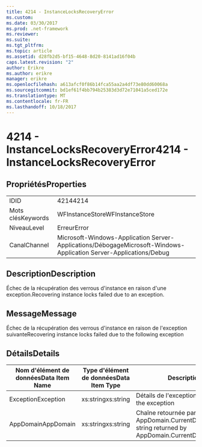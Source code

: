```yaml
---
title: 4214 - InstanceLocksRecoveryError
ms.custom: 
ms.date: 03/30/2017
ms.prod: .net-framework
ms.reviewer: 
ms.suite: 
ms.tgt_pltfrm: 
ms.topic: article
ms.assetid: d28fb2d5-bf15-4648-8d20-8141ad16f04b
caps.latest.revision: "2"
author: Erikre
ms.author: erikre
manager: erikre
ms.openlocfilehash: a613afcf0f86b14fca55aa2a4df73e80dd60068a
ms.sourcegitcommit: bd1ef61f4bb794b25383d3d72e71041a5ced172e
ms.translationtype: MT
ms.contentlocale: fr-FR
ms.lasthandoff: 10/18/2017
---
```

# <a name="4214---instancelocksrecoveryerror"></a><span data-ttu-id="bc438-102">4214 - InstanceLocksRecoveryError</span><span class="sxs-lookup"><span data-stu-id="bc438-102">4214 - InstanceLocksRecoveryError</span></span>
## <a name="properties"></a><span data-ttu-id="bc438-103">Propriétés</span><span class="sxs-lookup"><span data-stu-id="bc438-103">Properties</span></span>  
  
|||  
|-|-|  
|<span data-ttu-id="bc438-104">ID</span><span class="sxs-lookup"><span data-stu-id="bc438-104">ID</span></span>|<span data-ttu-id="bc438-105">4214</span><span class="sxs-lookup"><span data-stu-id="bc438-105">4214</span></span>|  
|<span data-ttu-id="bc438-106">Mots clés</span><span class="sxs-lookup"><span data-stu-id="bc438-106">Keywords</span></span>|<span data-ttu-id="bc438-107">WFInstanceStore</span><span class="sxs-lookup"><span data-stu-id="bc438-107">WFInstanceStore</span></span>|  
|<span data-ttu-id="bc438-108">Niveau</span><span class="sxs-lookup"><span data-stu-id="bc438-108">Level</span></span>|<span data-ttu-id="bc438-109">Erreur</span><span class="sxs-lookup"><span data-stu-id="bc438-109">Error</span></span>|  
|<span data-ttu-id="bc438-110">Canal</span><span class="sxs-lookup"><span data-stu-id="bc438-110">Channel</span></span>|<span data-ttu-id="bc438-111">Microsoft-Windows-Application Server-Applications/Débogage</span><span class="sxs-lookup"><span data-stu-id="bc438-111">Microsoft-Windows-Application Server-Applications/Debug</span></span>|  
  
## <a name="description"></a><span data-ttu-id="bc438-112">Description</span><span class="sxs-lookup"><span data-stu-id="bc438-112">Description</span></span>  
 <span data-ttu-id="bc438-113">Échec de la récupération des verrous d'instance en raison d'une exception.</span><span class="sxs-lookup"><span data-stu-id="bc438-113">Recovering instance locks failed due to an exception.</span></span>  
  
## <a name="message"></a><span data-ttu-id="bc438-114">Message</span><span class="sxs-lookup"><span data-stu-id="bc438-114">Message</span></span>  
 <span data-ttu-id="bc438-115">Échec de la récupération des verrous d'instance en raison de l'exception suivante</span><span class="sxs-lookup"><span data-stu-id="bc438-115">Recovering instance locks failed due to the following exception</span></span>  
  
## <a name="details"></a><span data-ttu-id="bc438-116">Détails</span><span class="sxs-lookup"><span data-stu-id="bc438-116">Details</span></span>  
  
|<span data-ttu-id="bc438-117">Nom d'élément de données</span><span class="sxs-lookup"><span data-stu-id="bc438-117">Data Item Name</span></span>|<span data-ttu-id="bc438-118">Type d'élément de données</span><span class="sxs-lookup"><span data-stu-id="bc438-118">Data Item Type</span></span>|<span data-ttu-id="bc438-119">Description</span><span class="sxs-lookup"><span data-stu-id="bc438-119">Description</span></span>|  
|--------------------|--------------------|-----------------|  
|<span data-ttu-id="bc438-120">Exception</span><span class="sxs-lookup"><span data-stu-id="bc438-120">Exception</span></span>|<span data-ttu-id="bc438-121">xs:string</span><span class="sxs-lookup"><span data-stu-id="bc438-121">xs:string</span></span>|<span data-ttu-id="bc438-122">Détails de l'exception</span><span class="sxs-lookup"><span data-stu-id="bc438-122">The exception details for the exception</span></span>|  
|<span data-ttu-id="bc438-123">AppDomain</span><span class="sxs-lookup"><span data-stu-id="bc438-123">AppDomain</span></span>|<span data-ttu-id="bc438-124">xs:string</span><span class="sxs-lookup"><span data-stu-id="bc438-124">xs:string</span></span>|<span data-ttu-id="bc438-125">Chaîne retournée par AppDomain.CurrentDomain.FriendlyName.</span><span class="sxs-lookup"><span data-stu-id="bc438-125">The string returned by AppDomain.CurrentDomain.FriendlyName.</span></span>|
